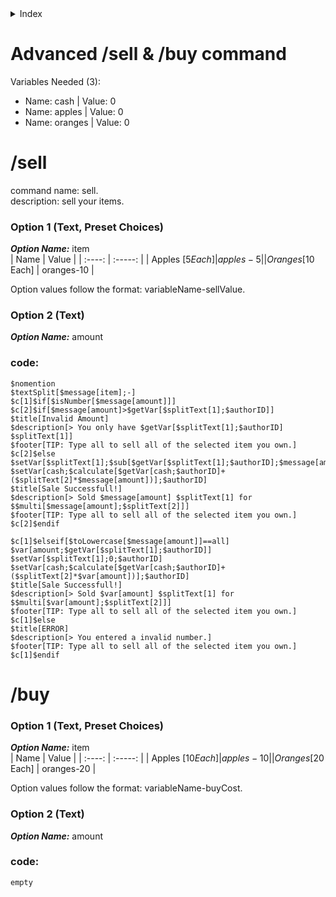 <details> <summary> Index </summary>
(/Shop)[#/sell]
</details>

# Advanced /sell & /buy command
Variables Needed (3): <br>
- Name: cash | Value: 0
- Name: apples | Value: 0
- Name: oranges | Value: 0

# /sell
command name: sell. <br>
description: sell your items. <br>

### Option 1 (Text, Preset Choices)
***Option Name:*** item <br>
| Name | Value |
| :----: | :-----: |
| Apples [$5 Each] | apples-5 |
| Oranges [$10 Each] | oranges-10 |

Option values follow the format:
variableName-sellValue.

### Option 2 (Text)
***Option Name:*** amount <br>

### code:
```
$nomention
$textSplit[$message[item];-]
$c[1]$if[$isNumber[$message[amount]]]
$c[2]$if[$message[amount]>$getVar[$splitText[1];$authorID]]
$title[Invalid Amount]
$description[> You only have $getVar[$splitText[1];$authorID] $splitText[1]]
$footer[TIP: Type all to sell all of the selected item you own.]
$c[2]$else
$setVar[$splitText[1];$sub[$getVar[$splitText[1];$authorID];$message[amount]];$authorID]
$setVar[cash;$calculate[$getVar[cash;$authorID]+($splitText[2]*$message[amount])];$authorID]
$title[Sale Successfull!]
$description[> Sold $message[amount] $splitText[1] for $$multi[$message[amount];$splitText[2]]]
$footer[TIP: Type all to sell all of the selected item you own.]
$c[2]$endif

$c[1]$elseif[$toLowercase[$message[amount]]==all]
$var[amount;$getVar[$splitText[1];$authorID]]
$setVar[$splitText[1];0;$authorID]
$setVar[cash;$calculate[$getVar[cash;$authorID]+($splitText[2]*$var[amount])];$authorID]
$title[Sale Successfull!]
$description[> Sold $var[amount] $splitText[1] for $$multi[$var[amount];$splitText[2]]]
$footer[TIP: Type all to sell all of the selected item you own.]
$c[1]$else
$title[ERROR]
$description[> You entered a invalid number.]
$footer[TIP: Type all to sell all of the selected item you own.]
$c[1]$endif
```
<div> </div>

# /buy
### Option 1 (Text, Preset Choices)
***Option Name:*** item <br>
| Name | Value |
| :----: | :-----: |
| Apples [$10 Each] | apples-10 |
| Oranges [$20 Each] | oranges-20 |

Option values follow the format:
variableName-buyCost.

### Option 2 (Text)
***Option Name:*** amount <br>

### code:
```
empty
```

